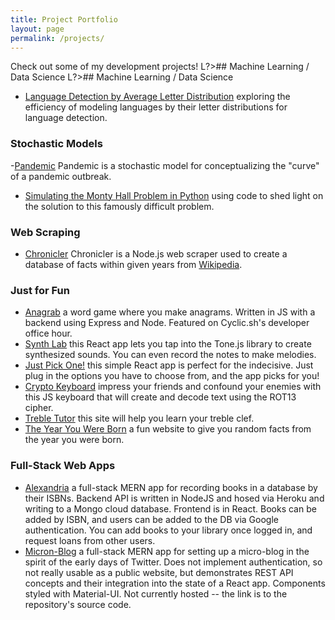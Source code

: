 ```yaml
---
title: Project Portfolio
layout: page
permalink: /projects/
---
```


Check out some of my development projects!
 L?>## Machine Learning / Data Science
 L?>## Machine Learning / Data Science

- [Language Detection by Average Letter Distribution](https://github.com/ianamo/language-detection/blob/main/Language%20Detection%20by%20Average%20Letter%20Distribution.ipynb) exploring the efficiency of modeling languages by their letter distributions for language detection.

### Stochastic Models

-[Pandemic](https://github.com/ianamo/pandemic) Pandemic is a stochastic model for conceptualizing the "curve" of a pandemic outbreak.
- [Simulating the Monty Hall Problem in Python](https://medium.com/@ianamo86/simulating-the-monty-hall-problem-in-python-23a5a9611424) using code to shed light on the solution to this famously difficult problem.

### Web Scraping

- [Chronicler](https://github.com/ianamo/chronicler) Chronicler is a Node.js web scraper used to create a database of facts within given years from [Wikipedia](https://en.wikipedia.org/).

### Just for Fun

- [Anagrab](https://busy-erin-macaw-fez.cyclic.app/) a word game where you make anagrams. Written in JS with a backend using Express and Node. Featured on Cyclic.sh's developer office hour.
- [Synth Lab](https://ianamo.github.io/csb-4vcgbm/) this React app lets you tap into the Tone.js library to create synthesized sounds. You can even record the notes to make melodies.
- [Just Pick One!](https://keen-gelato-586da9.netlify.app/) this simple React app is perfect for the indecisive. Just plug in the options you have to choose from, and the app picks for you!
- [Crypto Keyboard](https://ianamo.github.io/old-portfolio/cryptography/index.html) impress your friends and confound your enemies with this JS keyboard that will create and decode text using the ROT13 cipher.
- [Treble Tutor](https://ianamo.github.io/old-portfolio/treble-tutor/index.html) this site will help you learn your treble clef.
- [The Year You Were Born](https://ianamo.github.io/year-you-were-born/) a fun website to give you random facts from the year you were born.

### Full-Stack Web Apps

- [Alexandria](https://superb-sable-476bca.netlify.app/) a full-stack MERN app for recording books in a database by their ISBNs. Backend API is written in NodeJS and hosed via Heroku and writing to a Mongo cloud database. Frontend is in React. Books can be added by ISBN, and users can be added to the DB via Google authentication. You can add books to your library once logged in, and request loans from other users. 
- [Micron-Blog](https://github.com/ianamo/micron-blog) a full-stack MERN app for setting up a micro-blog in the spirit of the early days of Twitter. Does not implement authentication, so not really usable as a public website, but demonstrates REST API concepts and their integration into the state of a React app. Components styled with Material-UI. Not currently hosted -- the link is to the repository's source code.
